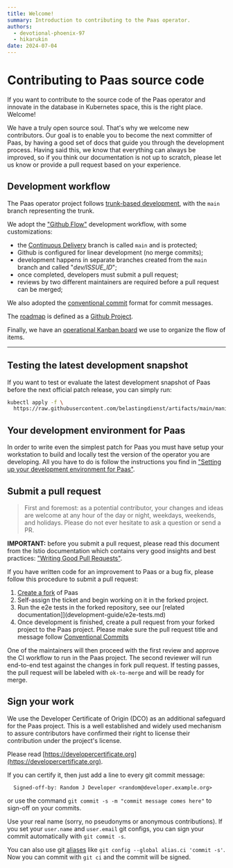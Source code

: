 ```yaml
---
title: Welcome!
summary: Introduction to contributing to the Paas operator.
authors:
  - devotional-phoenix-97
  - hikarukin
date: 2024-07-04
---
```


Contributing to Paas source code
================================

If you want to contribute to the source code of the Paas operator and innovate in
the database in Kubernetes space, this is the right place. Welcome!

We have a truly open source soul. That's why we welcome new contributors. Our
goal is to enable you to become the next committer of Paas, by having a good set
of docs that guide you through the development process. Having said this, we know
that everything can always be improved, so if you think our documentation is not
up to scratch, please let us know or provide a pull request based on your experience.

Development workflow
--------------------

The Paas operator project follows [trunk-based development](https://trunkbaseddevelopment.com),
with the `main` branch representing the trunk.

We adopt the ["Github Flow"](https://guides.github.com/introduction/flow/)
development workflow, with some customizations:

- the [Continuous Delivery](https://en.wikipedia.org/wiki/Continuous_delivery)
  branch is called `main` and is protected;
- Github is configured for linear development (no merge commits);
- development happens in separate branches created from the `main` branch and
  called "*dev/ISSUE_ID*";
- once completed, developers must submit a pull request;
- reviews by two different maintainers are required before a pull request can be
  merged;

We also adopted the [conventional commit](https://www.conventionalcommits.org/en/v1.0.0/)
format for commit messages.

The [roadmap](https://github.com/orgs/belastingdienst/projects/1) is defined as a
[Github Project](https://docs.github.com/en/issues/trying-out-the-new-projects-experience/about-projects).

Finally, we have an [operational Kanban board](https://github.com/orgs/belastingdienst/projects/2)
we use to organize the flow of items.

---

<!--
TODO:

- Add architecture diagrams in the "contribute" folder
- ...

-->

Testing the latest development snapshot
---------------------------------------

If you want to test or evaluate the latest development snapshot of Paas before
the next official patch release, you can simply run:

```sh
kubectl apply -f \
  https://raw.githubusercontent.com/belastingdienst/artifacts/main/manifests/paas-operator-manifest.yaml
```

Your development environment for Paas
-------------------------------------

In order to write even the simplest patch for Paas you must have setup your
workstation to build and locally test the version of the operator you are developing.
All you have to do is follow the instructions you find in
["Setting up your development environment for Paas"](development-environment/index.md).

Submit a pull request
---------------------

> First and foremost: as a potential contributor, your changes and ideas are
> welcome at any hour of the day or night, weekdays, weekends, and holidays.
> Please do not ever hesitate to ask a question or send a PR.

**IMPORTANT:** before you submit a pull request, please read this document from
the Istio documentation which contains very good insights and best practices:
["Writing Good Pull Requests"](https://github.com/istio/istio/wiki/Writing-Good-Pull-Requests).

If you have written code for an improvement to Paas or a bug fix,
please follow this procedure to submit a pull request:

1. [Create a fork](development-environment/index.md) of Paas
2. Self-assign the ticket and begin working on it in the forked project.
3. Run the e2e tests in the forked repository, see our [related documentation]](development-guide/e2e-tests.md)
4. Once development is finished, create a pull request from your forked project
   to the Paas project.
   Please make sure the pull request title and message follow [Conventional Commits](https://www.conventionalcommits.org/en/v1.0.0/)

One of the maintainers will then proceed with the first review and approve the
CI workflow to run in the Paas project.  The second reviewer will run
end-to-end test against the changes in fork pull request. If testing passes,
the pull request will be labeled with `ok-to-merge` and will be ready for
merge.

Sign your work
--------------

We use the Developer Certificate of Origin (DCO) as an additional safeguard for
the Paas project. This is a well established and widely used mechanism to assure
contributors have confirmed their right to license their contribution under the
project's license.

Please read [https://developercertificate.org](https://developercertificate.org).

If you can certify it, then just add a line to every git commit message:

```
  Signed-off-by: Random J Developer <random@developer.example.org>
```

or use the command `git commit -s -m "commit message comes here"` to sign-off on your commits.

Use your real name (sorry, no pseudonyms or anonymous contributions).
If you set your `user.name` and `user.email` git configs, you can sign your
commit automatically with `git commit -s`.

You can also use git [aliases](https://git-scm.com/book/en/v2/Git-Basics-Git-Aliases)
like `git config --global alias.ci 'commit -s'`. Now you can commit with `git ci`
and the commit will be signed.